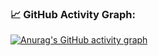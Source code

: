 ### 📈 GitHub Activity Graph:
[![Anurag's GitHub activity graph](https://activity-graph.herokuapp.com/graph?user=Chinyonov-Vladislav)](https://github.com/Ashutosh00710/github-readme-activity-graph)
 
